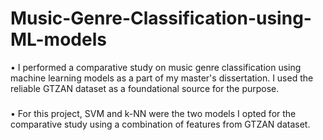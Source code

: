 # Music-Genre-Classification-using-ML-models
• I performed a comparative study on music genre classification using machine learning models as a part of my master's dissertation. I used the reliable GTZAN dataset as a foundational source for the purpose.
###
• For this project, SVM and k-NN were the two models I opted for the comparative study using a combination of features from GTZAN dataset.
